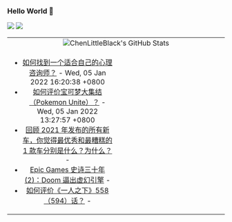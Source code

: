 ### Hello World 👋

[![](https://img.shields.io/badge/@ChenLittleBlack-1a6c81?style=flat&logo=java&logoColor=1a6c81&label=Java&colorA=ffffff)](https://www.java.com/)
[![](https://img.shields.io/badge/@ChenLittleBlack-41b883?style=flat&logo=vuedotjs&logoColor=41b883&label=Vue&colorA=ffffff)](https://cn.vuejs.org/)

<table>
<tr>
<td colspan="2" style="text-align: center;">
<img alt="ChenLittleBlack's GitHub Stats" src="https://github-readme-stats.vercel.app/api?username=ChenLittleBlack&show_icons=true&icon_color=CE1D2D&text_color=718096&bg_color=ffffff&hide_title=true" />
</td>
</tr>
<tr>
<td align="center" valign="middle">

<!-- START_SECTION:blog -->
* <a href='http://www.zhihu.com/question/22077989/answer/2297303182?utm_campaign=rss&utm_medium=rss&utm_source=rss&utm_content=title' target='_blank'>如何找到一个适合自己的心理咨询师？</a> - Wed, 05 Jan 2022 16:20:38 +0800
* <a href='http://www.zhihu.com/question/403295295/answer/2296736994?utm_campaign=rss&utm_medium=rss&utm_source=rss&utm_content=title' target='_blank'>如何评价宝可梦大集结（Pokemon Unite）？</a> - Wed, 05 Jan 2022 13:27:57 +0800
* <a href='http://www.zhihu.com/question/509777293/answer/2297608897?utm_campaign=rss&utm_medium=rss&utm_source=rss&utm_content=title' target='_blank'>回顾 2021 年发布的所有新车，你觉得最优秀和最糟糕的 1 款车分别是什么？为什么？</a> - 
* <a href='http://zhuanlan.zhihu.com/p/452939468?utm_campaign=rss&utm_medium=rss&utm_source=rss&utm_content=title' target='_blank'>Epic Games 史诗三十年 (2)：Doom 逼出虚幻引擎</a> - 
* <a href='http://www.zhihu.com/question/509221485/answer/2293263461?utm_campaign=rss&utm_medium=rss&utm_source=rss&utm_content=title' target='_blank'>如何评价《一人之下》558（594）话？</a> - 
<!-- END_SECTION:blog -->

</td>
<td valign="middle" width="50%">

<!-- START_SECTION:douban -->

<!-- END_SECTION:douban -->

</td>
</tr>
</table>
